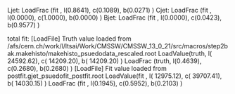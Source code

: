 Ljet: LoadFrac (fit  , l(0.8641),  c(0.1089),  b(0.0271) )
Cjet: LoadFrac (fit  , l(0.0000),  c(1.0000),  b(0.0000) )
Bjet: LoadFrac (fit  , l(0.0000),  c(0.0423),  b(0.9577) )

total fit:
[LoadFile] Truth value loaded from /afs/cern.ch/work/l/ltsai/Work/CMSSW/CMSSW_13_0_21/src/macros/step2bak.makehisto/makehisto_psuedodata_rescaled.root
LoadValue(truth, l(  24592.62),  c(  14209.20),  b(  14209.20) )
LoadFrac (truth, l(0.4639),  c(0.2680),  b(0.2680) )
[LoadFile] Fit value loaded from postfit.gjet_psuedofit_postfit.root
LoadValue(fit  , l(  12975.12),  c(  39707.41),  b(  14030.15) )
LoadFrac (fit  , l(0.1945),  c(0.5952),  b(0.2103) )
